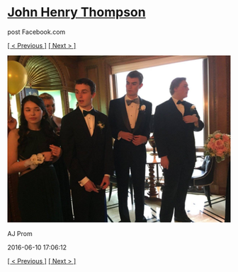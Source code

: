 # [John Henry Thompson](../README.md)
post Facebook.com

[[ < Previous ]](2016-06-10-4.md) [[ Next > ]](2016-06-10-6.md)

[![](../media/2016-06-10/AJ-Prom-3.jpg)](../README.md)

AJ Prom

2016-06-10 17:06:12

[[ < Previous ]](2016-06-10-4.md) [[ Next > ]](2016-06-10-6.md)